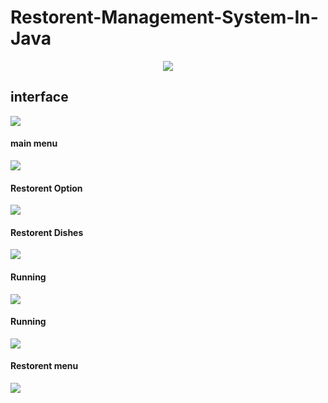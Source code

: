 # Restorent-Management-System-In-Java
  <p align="center">
   <img src="https://codenotfound.com/assets/images/logo/java-logo.png">
  </p>
  
  ## interface

  ![](https://github.com/sutharp777/Restorent-Management-System-In-Java/blob/master/output%20Screenshort/jo1.png)

  #### main menu

  ![](https://github.com/sutharp777/Restorent-Management-System-In-Java/blob/master/output%20Screenshort/jo3.png)

  #### Restorent Option

  ![](https://github.com/sutharp777/Restorent-Management-System-In-Java/blob/master/output%20Screenshort/jo4.png)

  #### Restorent Dishes

  ![](https://github.com/sutharp777/Restorent-Management-System-In-Java/blob/master/output%20Screenshort/jo5.png)

  #### Running

  ![](https://github.com/sutharp777/Restorent-Management-System-In-Java/blob/master/output%20Screenshort/jo6.png)

  #### Running

  ![](https://github.com/sutharp777/Restorent-Management-System-In-Java/blob/master/output%20Screenshort/jo7.png)

  #### Restorent menu

  ![](https://github.com/sutharp777/Restorent-Management-System-In-Java/blob/master/output%20Screenshort/jo8.png)
